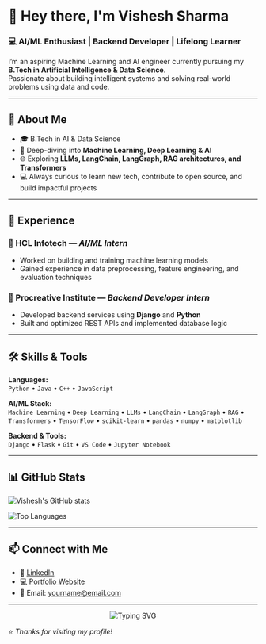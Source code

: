 <!-- Profile README -->

# 👋 Hey there, I'm **Vishesh Sharma**  

### 💻 AI/ML Enthusiast | Backend Developer | Lifelong Learner

I’m an aspiring Machine Learning and AI engineer currently pursuing my **B.Tech in Artificial Intelligence & Data Science**.  
Passionate about building intelligent systems and solving real-world problems using data and code.

---

## 🚀 About Me
- 🎓 B.Tech in AI & Data Science
- 🧠 Deep-diving into **Machine Learning, Deep Learning & AI**
- 🌐 Exploring **LLMs, LangChain, LangGraph, RAG architectures, and Transformers**
- 💻 Always curious to learn new tech, contribute to open source, and build impactful projects

---

## 💼 Experience

### 🏢 HCL Infotech — *AI/ML Intern*
- Worked on building and training machine learning models
- Gained experience in data preprocessing, feature engineering, and evaluation techniques

### 🏢 Procreative Institute — *Backend Developer Intern*
- Developed backend services using **Django** and **Python**
- Built and optimized REST APIs and implemented database logic

---

## 🛠️ Skills & Tools

**Languages:**  
`Python` • `Java` • `C++` • `JavaScript`

**AI/ML Stack:**  
`Machine Learning` • `Deep Learning` • `LLMs` • `LangChain` • `LangGraph` • `RAG` • `Transformers` • `TensorFlow` • `scikit-learn` • `pandas` • `numpy` • `matplotlib`

**Backend & Tools:**  
`Django` • `Flask` • `Git` • `VS Code` • `Jupyter Notebook`

---

## 📊 GitHub Stats

![Vishesh's GitHub stats](https://github-readme-stats.vercel.app/api?username=YOUR_USERNAME&show_icons=true&theme=radical)

![Top Languages](https://github-readme-stats.vercel.app/api/top-langs/?username=YOUR_USERNAME&layout=compact&theme=radical)

---

## 📫 Connect with Me
- 💼 [LinkedIn](https://www.linkedin.com/in/YOUR-LINK)
- 💻 [Portfolio Website](https://yourwebsite.com)
- 📧 Email: yourname@email.com

---

<p align="center">
  <img src="https://readme-typing-svg.demolab.com?font=Fira+Code&size=22&pause=1000&color=00F7FF&width=435&lines=AI+%7C+ML+%7C+LLMs+%7C+Backend;Always+Learning+New+Tech" alt="Typing SVG" />
</p>

⭐️ *Thanks for visiting my profile!*
